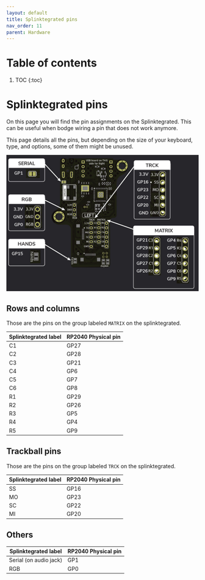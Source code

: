 ```yaml
---
layout: default
title: Splinktegrated pins
nav_order: 11
parent: Hardware
---
```


# Table of contents

1. TOC
{:toc}

# Splinktegrated pins

On this page you will find the pin assignments on the Splinktegrated.
This can be useful when bodge wiring a pin that does not work anymore.

This page details all the pins, but depending on the size of your keyboard, type, and options, some of them might be unused.

![](../assets/pics/pins.jpg)

## Rows and columns

Those are the pins on the group labeled `MATRIX` on the splinktegrated.

| Splinktegrated label      | RP2040 Physical pin      |
| ------------- | ------------- |
| C1 | GP27 |
| C2 | GP28 |
| C3 | GP21 |
| C4 | GP6 |
| C5 | GP7 |
| C6 | GP8 |
| R1 | GP29 |
| R2 | GP26 |
| R3 | GP5 |
| R4 | GP4 |
| R5 | GP9 |

## Trackball pins

Those are the pins on the group labeled `TRCK` on the splinktegrated.

| Splinktegrated label      | RP2040 Physical pin      |
| ------------- | ------------- |
| SS | GP16 |
| MO | GP23 |
| SC | GP22 |
| MI | GP20 |

## Others

| Splinktegrated label      | RP2040 Physical pin      |
| ------------- | ------------- |
| Serial (on audio jack) | GP1 |
| RGB | GP0 |